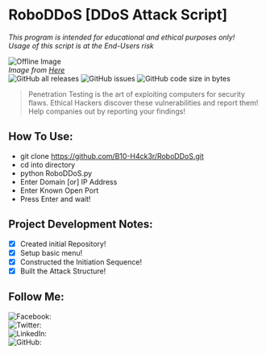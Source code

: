 # RoboDDoS [DDoS Attack Script] #
_This program is intended for educational and ethical purposes only!_  
_Usage of this script is at the End-Users risk_  

![Offline Image](https://i.pinimg.com/originals/53/f2/0e/53f20eb34062b51d56795df4096102a0.jpg)  
_Image from [Here](https://i.pinimg.com/originals/53/f2/0e/53f20eb34062b51d56795df4096102a0.jpg)_  
![GitHub all releases](https://img.shields.io/github/downloads/B10-H4ck3r/RoboDDoS/total?style=plastic)
![GitHub issues](https://img.shields.io/github/issues/B10-H4ck3r/RoboDDoS?style=plastic)
![GitHub code size in bytes](https://img.shields.io/github/languages/code-size/B10-H4ck3r/RoboDDoS?style=plastic)

> Penetration Testing is the art of exploiting computers for security flaws.
> Ethical Hackers discover these vulnerabilities and report them!
> Help companies out by reporting your findings!

## How To Use: ##  
* git clone https://github.com/B10-H4ck3r/RoboDDoS.git   
* cd into directory  
* python RoboDDoS.py
* Enter Domain [or] IP Address  
* Enter Known Open Port  
* Press Enter and wait!

## Project Development Notes: ##
- [x] Created initial Repository!
- [x] Setup basic menu!
- [x] Constructed the Initiation Sequence!
- [x] Built the Attack Structure!

## Follow Me: ##
![Facebook:](https://www.facebook.com/b10h4ck3r)  
![Twitter:](https://twitter.com/H4ck3rB10)  
![LinkedIn:](https://www.linkedin.com/in/dr-aubrey-love-ii-0051b1202/)  
![GitHub:](https://github.com/B10-H4ck3r)  
